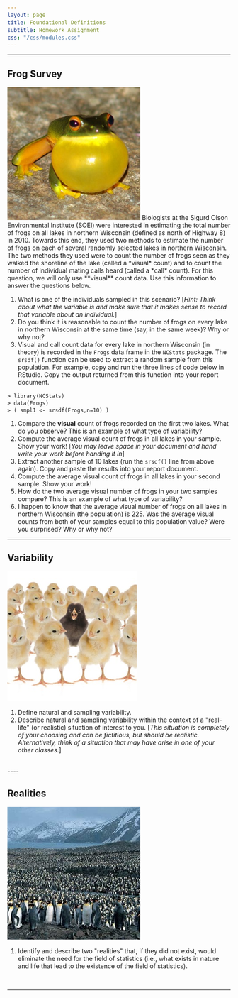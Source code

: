 ```yaml
---
layout: page
title: Foundational Definitions
subtitle: Homework Assignment
css: "/css/modules.css"
---
```


----

## Frog Survey
<img src="../zimgs/frog-croaking.jpg" alt="Frog Croaking" class="img-right">
Biologists at the Sigurd Olson Environmental Institute (SOEI) were interested in estimating the total number of frogs on all lakes in northern Wisconsin (defined as north of Highway 8) in 2010. Towards this end, they used two methods to estimate the number of frogs on each of several randomly selected lakes in northern Wisconsin. The two methods they used were to count the number of frogs seen as they walked the shoreline of the lake (called a *visual* count) and to count the number of individual mating calls heard (called a *call* count). For this question, we will only use **visual** count data. Use this information to answer the questions below.

1. What is one of the individuals sampled in this scenario? [*Hint: Think about what the variable is and make sure that it makes sense to record that variable about an individual.*]
1. Do you think it is reasonable to count the number of frogs on every lake in northern Wisconsin at the same time (say, in the same week)? Why or why not?
1. Visual and call count data for every lake in northern Wisconsin (in theory) is recorded in the `Frogs` data.frame in the `NCStats` package. The `srsdf()` function can be used to extract a random sample from this population. For example, copy and run the three lines of code below in RStudio. Copy the output returned from this function into your report document.
```
> library(NCStats)
> data(Frogs)
> ( smpl1 <- srsdf(Frogs,n=10) )
```

1. Compare the **visual** count of frogs recorded on the first two lakes. What do you observe? This is an example of what type of variability?
1. Compute the average visual count of frogs in all lakes in your sample. Show your work! [*You may leave space in your document and hand write your work before handing it in*]
1. Extract another sample of 10 lakes (run the `srsdf()` line from above again). Copy and paste the results into your report document.
1. Compute the average visual count of frogs in all lakes in your second sample. Show your work!
1. How do the two average visual number of frogs in your two samples compare? This is an example of what type of variability?
1. I happen to know that the average visual number of frogs on all lakes in northern Wisconsin (the population) is 225. Was the average visual counts from both of your samples equal to this population value? Were you surprised? Why or why not?


----

## Variability
<img src="../zimgs/variability.jpg" alt="Variability" class="img-right">

1. Define natural and sampling variability.
1. Describe natural and sampling variability within the context of a "real-life" (or realistic) situation of interest to you. [*This situation is completely of your choosing and can be fictitious, but should be realistic. Alternatively, think of a situation that may have arise in one of your other classes.*]

<br>
----

## Realities
<img src="../zimgs/penguin-population.jpg" alt="Population of Penguins" class="img-right">

1. Identify and describe two "realities" that, if they did not exist, would eliminate the need for the field of statistics (i.e., what exists in nature and life that lead to the existence of the field of statistics).

<br>

----
